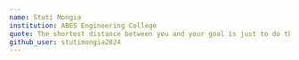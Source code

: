```yaml
---
name: Stuti Mongia
institution: ABES Engineering College
quote: The shortest distance between you and your goal is just to do the damn thing
github_user: stutimongia2024
---
```

